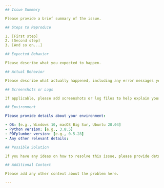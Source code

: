 ```yaml
---
## Issue Summary

Please provide a brief summary of the issue.

## Steps to Reproduce

1. [First step]
2. [Second step]
3. [And so on...]

## Expected Behavior

Please describe what you expected to happen.

## Actual Behavior

Please describe what actually happened, including any error messages you received.

## Screenshots or Logs

If applicable, please add screenshots or log files to help explain your problem.

## Environment

Please provide details about your environment:

- OS: [e.g., Windows 10, macOS Big Sur, Ubuntu 20.04]
- Python version: [e.g., 3.8.5]
- PDFplumber version: [e.g., 0.5.28]
- Any other relevant details:

## Possible Solution

If you have any ideas on how to resolve this issue, please provide details.

## Additional Context

Please add any other context about the problem here.

---
```



